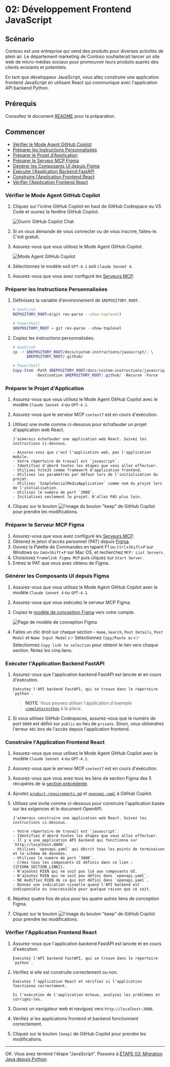 # 02: Développement Frontend JavaScript

## Scénario

Contoso est une entreprise qui vend des produits pour diverses activités de plein air. Le département marketing de Contoso souhaiterait lancer un site web de micro-médias sociaux pour promouvoir leurs produits auprès des clients existants et potentiels.

En tant que développeur JavaScript, vous allez construire une application frontend JavaScript en utilisant React qui communique avec l'application API backend Python.

## Prérequis

Consultez le document [README](../README.md) pour la préparation.

## Commencer

- [Vérifier le Mode Agent GitHub Copilot](#vérifier-le-mode-agent-github-copilot)
- [Préparer les Instructions Personnalisées](#préparer-les-instructions-personnalisées)
- [Préparer le Projet d'Application](#préparer-le-projet-dapplication)
- [Préparer le Serveur MCP Figma](#préparer-le-serveur-mcp-figma)
- [Générer les Composants UI depuis Figma](#générer-les-composants-ui-depuis-figma)
- [Exécuter l'Application Backend FastAPI](#exécuter-lapplication-backend-fastapi)
- [Construire l'Application Frontend React](#construire-lapplication-frontend-react)
- [Vérifier l'Application Frontend React](#vérifier-lapplication-frontend-react)

### Vérifier le Mode Agent GitHub Copilot

1. Cliquez sur l'icône GitHub Copilot en haut de GitHub Codespace ou VS Code et ouvrez la fenêtre GitHub Copilot.

   ![Ouvrir GitHub Copilot Chat](../../../docs/images/setup-02.png)

1. Si on vous demande de vous connecter ou de vous inscrire, faites-le. C'est gratuit.
1. Assurez-vous que vous utilisez le Mode Agent GitHub Copilot.

   ![Mode Agent GitHub Copilot](../../../docs/images/setup-03.png)

1. Sélectionnez le modèle soit `GPT-4.1` soit `Claude Sonnet 4`.
1. Assurez-vous que vous avez configuré les [Serveurs MCP](./00-setup.md#configurer-les-serveurs-mcp).

### Préparer les Instructions Personnalisées

1. Définissez la variable d'environnement de `$REPOSITORY_ROOT`.

   ```bash
   # bash/zsh
   REPOSITORY_ROOT=$(git rev-parse --show-toplevel)
   ```

   ```powershell
   # PowerShell
   $REPOSITORY_ROOT = git rev-parse --show-toplevel
   ```

1. Copiez les instructions personnalisées.

    ```bash
    # bash/zsh
    cp -r $REPOSITORY_ROOT/docs/custom-instructions/javascript/. \
          $REPOSITORY_ROOT/.github/
    ```

    ```powershell
    # PowerShell
    Copy-Item -Path $REPOSITORY_ROOT/docs/custom-instructions/javascript/* `
              -Destination $REPOSITORY_ROOT/.github/ -Recurse -Force
    ```

### Préparer le Projet d'Application

1. Assurez-vous que vous utilisez le Mode Agent GitHub Copilot avec le modèle `Claude Sonnet 4` ou `GPT-4.1`.
1. Assurez-vous que le serveur MCP `context7` est en cours d'exécution.
1. Utilisez une invite comme ci-dessous pour échafauder un projet d'application web React.

    ```text
    J'aimerais échafauder une application web React. Suivez les instructions ci-dessous.
    
    - Assurez-vous que c'est l'application web, pas l'application mobile.
    - Votre répertoire de travail est `javascript`.
    - Identifiez d'abord toutes les étapes que vous allez effectuer.
    - Utilisez ViteJS comme framework d'application frontend.
    - Utilisez les paramètres par défaut lors de l'initialisation du projet.
    - Utilisez `SimpleSocialMediaApplication` comme nom du projet lors de l'initialisation.
    - Utilisez le numéro de port `3000`.
    - Initialisez seulement le projet. N'allez PAS plus loin.
    ```

1. Cliquez sur le bouton ![l'image du bouton "keep"](https://img.shields.io/badge/keep-blue) de GitHub Copilot pour prendre les modifications.

### Préparer le Serveur MCP Figma

1. Assurez-vous que vous avez configuré les [Serveurs MCP](./00-setup.md#configurer-les-serveurs-mcp).
1. Obtenez le jeton d'accès personnel (PAT) depuis [Figma](https://www.figma.com/).
1. Ouvrez la Palette de Commandes en tapant F1 ou `Ctrl`+`Shift`+`P` sur Windows ou `Cmd`+`Shift`+`P` sur Mac OS, et recherchez `MCP: List Servers`.
1. Choisissez `Framelink Figma MCP` puis cliquez sur `Start Server`.
1. Entrez le PAT que vous avez obtenu de Figma.

### Générer les Composants UI depuis Figma

1. Assurez-vous que vous utilisez le Mode Agent GitHub Copilot avec le modèle `Claude Sonnet 4` ou `GPT-4.1`.
1. Assurez-vous que vous exécutez le serveur MCP Figma.
1. Copiez le [modèle de conception Figma](https://www.figma.com/community/file/1495954632647006209) vers votre compte.

   ![Page de modèle de conception Figma](../../../docs/images/javascript-01.png)

1. Faites un clic droit sur chaque section - `Home`, `Search`, `Post Details`, `Post Modal` et `Name Input Modal` 👉 Sélectionnez `Copy/Paste as` 👉 Sélectionnez `Copy link to selection` pour obtenir le lien vers chaque section. Notez les cinq liens.

### Exécuter l'Application Backend FastAPI

1. Assurez-vous que l'application backend FastAPI est lancée et en cours d'exécution.

    ```text
    Exécutez l'API backend FastAPI, qui se trouve dans le répertoire `python`.
    ```

   > **NOTE**: Vous pouvez utiliser l'application d'exemple [`complete/python`](../complete/python/) à la place.

1. Si vous utilisez GitHub Codespaces, assurez-vous que le numéro de port `8000` est défini sur `public` au lieu de `private`. Sinon, vous obtiendrez l'erreur `401` lors de l'accès depuis l'application frontend.

### Construire l'Application Frontend React

1. Assurez-vous que vous utilisez le Mode Agent GitHub Copilot avec le modèle `Claude Sonnet 4` ou `GPT-4.1`.
1. Assurez-vous que le serveur MCP `context7` est en cours d'exécution.
1. Assurez-vous que vous avez tous les liens de section Figma des 5 récupérés de la [section précédente](#generer-les-composants-ui-depuis-figma).
1. Ajoutez [`product-requirements.md`](../product-requirements.md) et [`openapi.yaml`](../openapi.yaml) à GitHub Copilot.
1. Utilisez une invite comme ci-dessous pour construire l'application basée sur les exigences et le document OpenAPI.

    ```text
    J'aimerais construire une application web React. Suivez les instructions ci-dessous.
    
    - Votre répertoire de travail est `javascript`.
    - Identifiez d'abord toutes les étapes que vous allez effectuer.
    - Il y a une application API backend qui fonctionne sur `http://localhost:8000`.
    - Utilisez `openapi.yaml` qui décrit tous les points de terminaison et le schéma de données.
    - Utilisez le numéro de port `3000`.
    - Créez tous les composants UI définis dans ce lien : {{FIGMA_SECTION_LINK}}.
    - N'ajoutez RIEN qui ne soit pas lié aux composants UI.
    - N'ajoutez RIEN qui ne soit pas défini dans `openapi.yaml`.
    - NE modifiez RIEN de ce qui est défini dans `openapi.yaml`.
    - Donnez une indication visuelle quand l'API backend est indisponible ou inaccessible pour quelque raison que ce soit.
    ```

1. Répétez quatre fois de plus pour les quatre autres liens de conception Figma.
1. Cliquez sur le bouton ![l'image du bouton "keep"](https://img.shields.io/badge/keep-blue) de GitHub Copilot pour prendre les modifications.

### Vérifier l'Application Frontend React

1. Assurez-vous que l'application backend FastAPI est lancée et en cours d'exécution.

    ```text
    Exécutez l'API backend FastAPI, qui se trouve dans le répertoire `python`.
    ```

1. Vérifiez si elle est construite correctement ou non.

    ```text
    Exécutez l'application React et vérifiez si l'application fonctionne correctement.

    Si l'exécution de l'application échoue, analysez les problèmes et corrigez-les.
    ```

1. Ouvrez un navigateur web et naviguez vers `http://localhost:3000`.
1. Vérifiez si les applications frontend et backend fonctionnent correctement.
1. Cliquez sur le bouton `[keep]` de GitHub Copilot pour prendre les modifications.

---

OK. Vous avez terminé l'étape "JavaScript". Passons à [ÉTAPE 03: Migration Java depuis Python](./03-java.md).